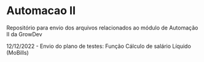 # Automacao II
Repositório para envio dos arquivos relacionados ao módulo de Automação II da GrowDev

12/12/2022 - Envio do plano de testes: Função Cálculo de salário Líquido (MoBills)
